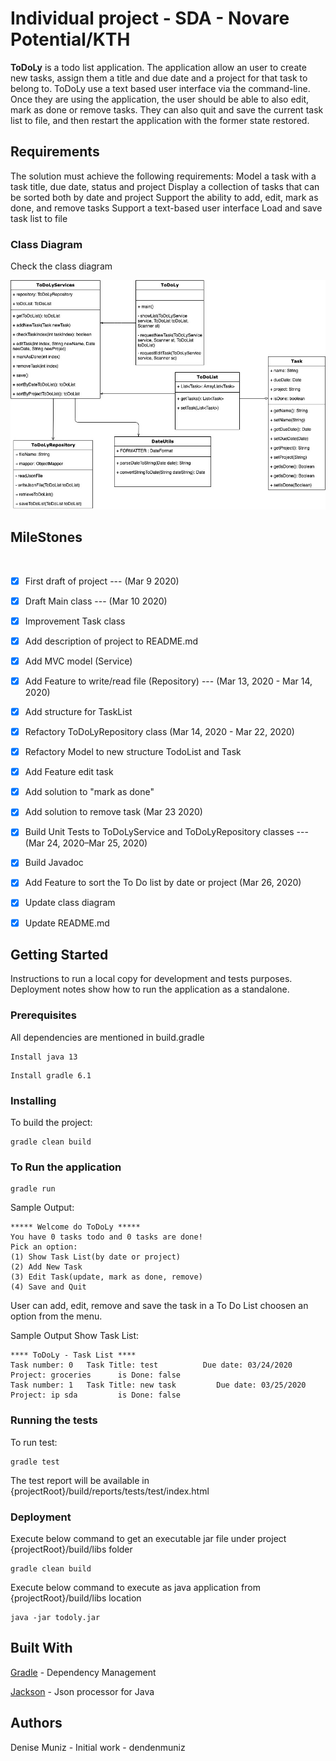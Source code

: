 # Individual project - SDA - Novare Potential/KTH

**ToDoLy** is a todo list application. The application allow an user to create new tasks, assign them a title and due date and a project for that task to belong to. ToDoLy use a text based user interface via the command-line. Once they are using the application, the user should be able to also edit, mark as done or remove tasks. They can also quit and save the current task list to file, and then restart the application with the former state restored. 

## Requirements

The solution must achieve the following requirements: Model a task with a task title, due date, status and project Display a collection of tasks that can be sorted both by date and project Support the ability to add, edit, mark as done, and remove tasks Support a text-based user interface Load and save task list to file 

### Class Diagram

Check the class diagram

![Class diagram](ToDoLyClassDiagram.jpg)

## MileStones
​
- [x] First draft of project  --- (Mar 9 2020)

- [x] Draft Main class --- (Mar 10 2020)
- [x] Improvement Task class
- [x] Add description of project to README.md 
- [x] Add MVC model (Service)

- [x] Add Feature to write/read file (Repository) --- (Mar 13, 2020 - Mar 14, 2020)
- [x] Add structure for TaskList 


- [x] Refactory ToDoLyRepository class (Mar 14, 2020 - Mar 22, 2020)
- [x] Refactory Model to new structure TodoList and Task 
- [x] Add Feature edit task
- [x] Add solution to "mark as done"

- [x] Add solution to remove task (Mar 23 2020)

- [x] Build Unit Tests to ToDoLyService and ToDoLyRepository classes --- (Mar 24, 2020–Mar 25, 2020)
- [x] Build Javadoc

- [x] Add Feature to sort the To Do list by date or project (Mar 26, 2020)
- [x] Update class diagram 
- [x] Update README.md


## Getting Started

Instructions to run a local copy for development and tests purposes. Deployment notes show how to run the application as a standalone.

### Prerequisites

All dependencies are mentioned in build.gradle

```
Install java 13
```

```
Install gradle 6.1
````

### Installing

To build the project:

```
gradle clean build
```

### To Run the application 

```
gradle run
```

Sample Output:

```
***** Welcome do ToDoLy *****
You have 0 tasks todo and 0 tasks are done!
Pick an option:
(1) Show Task List(by date or project)
(2) Add New Task
(3) Edit Task(update, mark as done, remove)
(4) Save and Quit
```
User can add, edit, remove and save the task in a To Do List choosen an option from the menu.

Sample Output Show Task List:

```
**** ToDoLy - Task List ****
Task number: 0   Task Title: test          Due date: 03/24/2020    Project: groceries      is Done: false
Task number: 1   Task Title: new task         Due date: 03/25/2020    Project: ip sda         is Done: false
```

### Running the tests

To run test:

```
gradle test
```

The test report will be available in {projectRoot}/build/reports/tests/test/index.html

### Deployment

Execute below command to get an executable jar file under project {projectRoot}/build/libs folder

```
gradle clean build
```

Execute below command to execute as java application from {projectRoot}/build/libs location

```
java -jar todoly.jar
```

## Built With

[Gradle](https://gradle.org/) - Dependency Management

[Jackson](https://github.com/FasterXML/jackson) - Json processor for Java 

## Authors

Denise Muniz - Initial work - dendenmuniz
